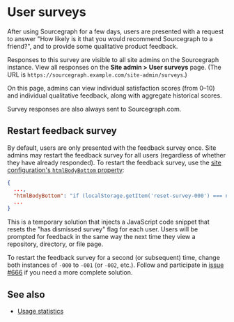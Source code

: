 # User surveys

After using Sourcegraph for a few days, users are presented with a request to answer "How likely is it that you would recommend Sourcegraph to a friend?", and to provide some qualitative product feedback.

Responses to this survey are visible to all site admins on the Sourcegraph instance. View all responses on the **Site admin > User surveys** page. (The URL is `https://sourcegraph.example.com/site-admin/surveys`.)

On this page, admins can view individual satisfaction scores (from 0–10) and individual qualitative feedback, along with aggregate historical scores.

Survey responses are also always sent to Sourcegraph.com.

## Restart feedback survey

By default, users are only presented with the feedback survey once. Site admins may restart the feedback survey for all users (regardless of whether they have already responded). To restart the feedback survey, use the [site configuration's `htmlBodyBottom` property](../admin/site_config/all.md#htmlbodybottom-string):

```json
{
  ...,
  "htmlBodyBottom": "if (localStorage.getItem('reset-survey-000') === null) { localStorage.removeItem('has-dismissed-survey-toast'); localStorage.setItem('days-active-count', 3); localStorage.setItem('reset-survey-000', true); }",
  ...
}
```

This is a temporary solution that injects a JavaScript code snippet that resets the "has dismissed survey" flag for each user. Users will be prompted for feedback in the same way the next time they view a repository, directory, or file page.

To restart the feedback survey for a second (or subsequent) time, change both instances of `-000` to `-001` (or `-002`, etc.). Follow and participate in [issue #666](https://github.com/sourcegraph/sourcegraph/issues/666) if you need a more complete solution.


## See also 

- [Usage statistics](usage_statistics.md)
